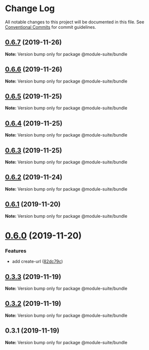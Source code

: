 # Change Log

All notable changes to this project will be documented in this file.
See [Conventional Commits](https://conventionalcommits.org) for commit guidelines.

## [0.6.7](https://github.com/zelzen/module-suite/compare/@module-suite/bundle@0.6.6...@module-suite/bundle@0.6.7) (2019-11-26)

**Note:** Version bump only for package @module-suite/bundle





## [0.6.6](https://github.com/zelzen/module-suite/compare/@module-suite/bundle@0.6.5...@module-suite/bundle@0.6.6) (2019-11-26)

**Note:** Version bump only for package @module-suite/bundle





## [0.6.5](https://github.com/zelzen/module-suite/compare/@module-suite/bundle@0.6.4...@module-suite/bundle@0.6.5) (2019-11-25)

**Note:** Version bump only for package @module-suite/bundle





## [0.6.4](https://github.com/zelzen/module-suite/compare/@module-suite/bundle@0.6.3...@module-suite/bundle@0.6.4) (2019-11-25)

**Note:** Version bump only for package @module-suite/bundle





## [0.6.3](https://github.com/zelzen/module-suite/compare/@module-suite/bundle@0.6.2...@module-suite/bundle@0.6.3) (2019-11-25)

**Note:** Version bump only for package @module-suite/bundle





## [0.6.2](https://github.com/zelzen/module-suite/compare/@module-suite/bundle@0.6.1...@module-suite/bundle@0.6.2) (2019-11-24)

**Note:** Version bump only for package @module-suite/bundle





## [0.6.1](https://github.com/zelzen/module-suite/compare/@module-suite/bundle@0.6.0...@module-suite/bundle@0.6.1) (2019-11-20)

**Note:** Version bump only for package @module-suite/bundle





# [0.6.0](https://github.com/zelzen/module-suite/compare/@module-suite/bundle@0.3.3...@module-suite/bundle@0.6.0) (2019-11-20)


### Features

* add create-url ([82dc79c](https://github.com/zelzen/module-suite/commit/82dc79cd4e1cba0173c52f2ea9bd31571be6161f))





## [0.3.3](https://github.com/zelzen/module-suite/compare/@module-suite/bundle@0.3.2...@module-suite/bundle@0.3.3) (2019-11-19)

**Note:** Version bump only for package @module-suite/bundle





## [0.3.2](https://github.com/zelzen/module-suite/compare/@module-suite/bundle@0.3.1...@module-suite/bundle@0.3.2) (2019-11-19)

**Note:** Version bump only for package @module-suite/bundle





## 0.3.1 (2019-11-19)

**Note:** Version bump only for package @module-suite/bundle

